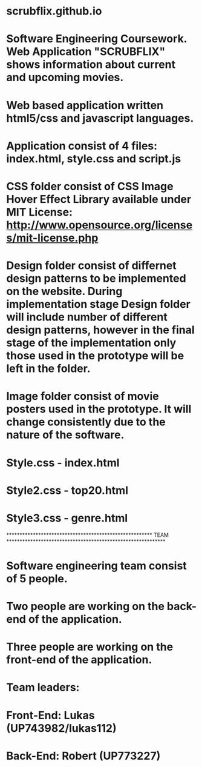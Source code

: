 # scrubflix.github.io
# Software Engineering Coursework. Web Application "SCRUBFLIX" shows information about current and upcoming movies.
# Web based application written html5/css and javascript languages.
# Application consist of 4 files: index.html, style.css and script.js
# CSS folder consist of CSS Image Hover Effect Library available under MIT License: http://www.opensource.org/licenses/mit-license.php
# Design folder consist of differnet design patterns to be implemented on the website. During implementation stage Design folder will include number of different design patterns, however in the final stage of the implementation only those used in the prototype will be left in the folder.
# Image folder consist of movie posters used in the prototype. It will change consistently due to the nature of the software.
# Style.css - index.html
# Style2.css - top20.html
# Style3.css - genre.html
******************************************************* TEAM ************************************************************
# Software engineering team consist of 5 people.
# Two people are working on the back-end of the application.
# Three people are working on the front-end of the application.

# Team leaders: 
# Front-End: Lukas (UP743982/lukas112)
# Back-End: Robert (UP773227)
